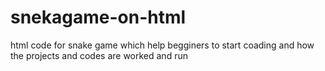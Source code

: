 # snekagame-on-html
html code for snake game which help begginers to start coading and how the projects and codes are worked and run

